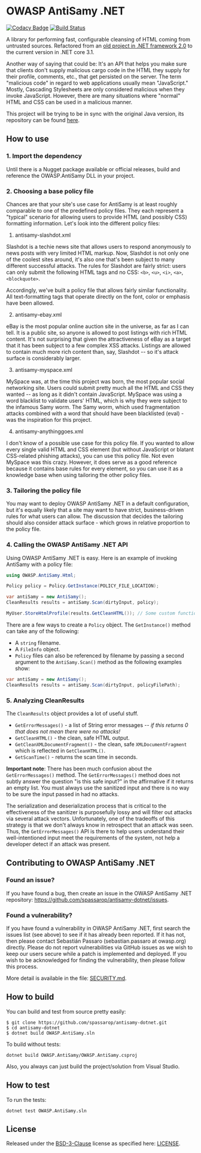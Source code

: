 # OWASP AntiSamy .NET

[![Codacy Badge](https://api.codacy.com/project/badge/Grade/4d5e15cf396e4d5ca659bd9d71f3f57d)](https://app.codacy.com/manual/spassarop/antisamy-dotnet?utm_source=github.com&utm_medium=referral&utm_content=spassarop/antisamy-dotnet&utm_campaign=Badge_Grade_Dashboard)
[![Build Status](https://api.travis-ci.org/spassarop/antisamy-dotnet.svg?branch=master)](https://travis-ci.org/spassarop/antisamy-dotnet)

A library for performing fast, configurable cleansing of HTML coming from untrusted sources. Refactored from an [old project in .NET framework 2.0](https://wiki.owasp.org/index.php/Category:OWASP_AntiSamy_Project_.NET) to the current version in .NET core 3.1.

Another way of saying that could be: It's an API that helps you make sure that clients don't supply malicious cargo code in the HTML they supply for their profile, comments, etc., that get persisted on the server. The term "malicious code" in regard to web applications usually mean "JavaScript." Mostly, Cascading Stylesheets are only considered malicious when they invoke JavaScript. However, there are many situations where "normal" HTML and CSS can be used in a malicious manner.

This project will be trying to be in sync with the original Java version, its repository can be found [here](https://github.com/nahsra/antisamy).

## How to use

### 1. Import the dependency
<!-- TODO: Ways to include in other projects. -->
Until there is a Nugget package available or official releases, build and reference the OWASP.AntiSamy DLL in your project. 

### 2. Choosing a base policy file
Chances are that your site's use case for AntiSamy is at least roughly comparable to one of the predefined policy files. They each represent a "typical" scenario for allowing users to provide HTML (and possibly CSS) formatting information. Let's look into the different policy files:

1) antisamy-slashdot.xml

Slashdot is a techie news site that allows users to respond anonymously to news posts with very limited HTML markup. Now, Slashdot is not only one of the coolest sites around, it's also one that's been subject to many different successful attacks. The rules for Slashdot are fairly strict: users can only submit the following HTML tags and no CSS: `<b>`, `<u>`, `<i>`, `<a>`, `<blockquote>`.

Accordingly, we've built a policy file that allows fairly similar functionality. All text-formatting tags that operate directly on the font, color or emphasis have been allowed.

2) antisamy-ebay.xml

eBay is the most popular online auction site in the universe, as far as I can tell. It is a public site, so anyone is allowed to post listings with rich HTML content. It's not surprising that given the attractiveness of eBay as a target that it has been subject to a few complex XSS attacks. Listings are allowed to contain much more rich content than, say, Slashdot -- so it's attack surface is considerably larger. 

3) antisamy-myspace.xml

MySpace was, at the time this project was born, the most popular social networking site. Users could submit pretty much all the HTML and CSS they wanted -- as long as it didn't contain JavaScript. MySpace was using a word blacklist to validate users' HTML, which is why they were subject to the infamous Samy worm. The Samy worm, which used fragmentation attacks combined with a word that should have been blacklisted (eval) - was the inspiration for this project.

4) antisamy-anythinggoes.xml

I don't know of a possible use case for this policy file. If you wanted to allow every single valid HTML and CSS element (but without JavaScript or blatant CSS-related phishing attacks), you can use this policy file. Not even MySpace was this crazy. However, it does serve as a good reference because it contains base rules for every element, so you can use it as a knowledge base when using tailoring the other policy files.

### 3. Tailoring the policy file
You may want to deploy OWASP AntiSamy .NET in a default configuration, but it's equally likely that a site may want to have strict, business-driven rules for what users can allow. The discussion that decides the tailoring should also consider attack surface - which grows in relative proportion to the policy file.

### 4. Calling the OWASP AntiSamy .NET API
Using OWASP AntiSamy .NET is easy. Here is an example of invoking AntiSamy with a policy file:

```c#
using OWASP.AntiSamy.Html;

Policy policy = Policy.GetInstance(POLICY_FILE_LOCATION);

var antiSamy = new AntiSamy();
CleanResults results = antiSamy.Scan(dirtyInput, policy);

MyUser.StoreHtmlProfile(results.GetCleanHTML()); // Some custom function
```

There are a few ways to create a `Policy` object. The `GetInstance()` method can take any of the following:

- A `string` filename.
- A `FileInfo` object.
- `Policy` files can also be referenced by filename by passing a second argument to the `AntiSamy.Scan()` method as the following examples show:

```c#
var antiSamy = new AntiSamy();
CleanResults results = antiSamy.Scan(dirtyInput, policyFilePath);
```

### 5. Analyzing CleanResults
The `CleanResults` object provides a lot of useful stuff.

- `GetErrorMessages()` - a list of String error messages -- *if this returns 0 that does not mean there were no attacks!*
- `GetCleanHTML()` - the clean, safe HTML output.
- `GetCleanXMLDocumentFragment()` - the clean, safe `XMLDocumentFragment` which is reflected in `GetCleanHTML()`.
- `GetScanTime()` - returns the scan time in seconds.
 
__Important note__: There has been much confusion about the `GetErrorMessages()` method. The `GetErrorMessages()` method does not subtly answer the question "is this safe input?" in the affirmative if it returns an empty list. You must always use the sanitized input and there is no way to be sure the input passed in had no attacks.

The serialization and deserialization process that is critical to the effectiveness of the sanitizer is purposefully lossy and will filter out attacks via several attack vectors. Unfortunately, one of the tradeoffs of this strategy is that we don't always know in retrospect that an attack was seen. Thus, the `GetErrorMessages()` API is there to help users understand their well-intentioned input meet the requirements of the system, not help a developer detect if an attack was present. 

## Contributing to OWASP AntiSamy .NET

### Found an issue?
If you have found a bug, then create an issue in the OWASP AntiSamy .NET repository: <https://github.com/spassarop/antisamy-dotnet/issues>.

### Found a vulnerability?
If you have found a vulnerability in OWASP AntiSamy .NET, first search the issues list (see above) to see if it has already been reported. If it has not, then please contact Sebastián Passaro (sebastian.passaro at owasp.org) directly. Please do not report vulnerabilities via GitHub issues as we wish to keep our users secure while a patch is implemented and deployed. If you wish to be acknowledged for finding the vulnerability, then please follow this process.

More detail is available in the file: [SECURITY.md](https://github.com/spassarop/antisamy-dotnet/blob/master/SECURITY.md).

## How to build
You can build and test from source pretty easily:
```
$ git clone https://github.com/spassarop/antisamy-dotnet.git
$ cd antisamy-dotnet
$ dotnet build OWASP.AntiSamy.sln
```

To build without tests:
```
dotnet build OWASP.AntiSamy/OWASP.AntiSamy.csproj
```

Also, you always can just build the project/solution from Visual Studio.

## How to test
To run the tests:
```
dotnet test OWASP.AntiSamy.sln
```

## License
Released under the [BSD-3-Clause](https://opensource.org/licenses/BSD-3-Clause) license as specified here: [LICENSE](https://github.com/spassarop/antisamy-dotnet/blob/master/LICENSE). 
